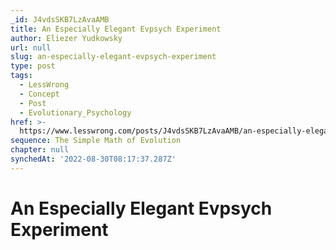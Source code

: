 ```yaml
---
_id: J4vdsSKB7LzAvaAMB
title: An Especially Elegant Evpsych Experiment
author: Eliezer Yudkowsky
url: null
slug: an-especially-elegant-evpsych-experiment
type: post
tags:
  - LessWrong
  - Concept
  - Post
  - Evolutionary_Psychology
href: >-
  https://www.lesswrong.com/posts/J4vdsSKB7LzAvaAMB/an-especially-elegant-evpsych-experiment
sequence: The Simple Math of Evolution
chapter: null
synchedAt: '2022-08-30T08:17:37.287Z'
---
```

# An Especially Elegant Evpsych Experiment


